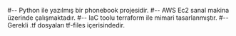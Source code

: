 #-- Python ile yazılmış bir phonebook projesidir.
#-- AWS Ec2 sanal makina üzerinde çalışmaktadır.
#-- IaC  toolu terraform ile mimari tasarlanmıştır.
#-- Gerekli .tf dosyaları tf-files içerisindedir.
